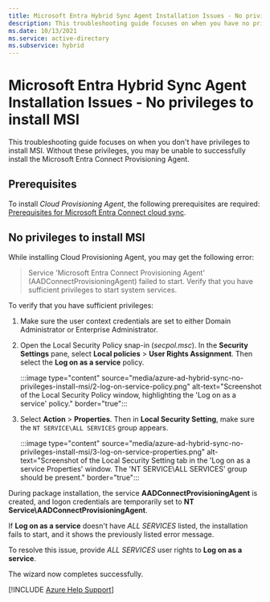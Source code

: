 ```yaml
---
title: Microsoft Entra Hybrid Sync Agent Installation Issues - No privileges to install MSI
description: This troubleshooting guide focuses on when you have no privileges to install MSI. It helps unblock you to install the Microsoft Entra Connect Provisioning Agent.
ms.date: 10/13/2021
ms.service: active-directory
ms.subservice: hybrid
---
```


# Microsoft Entra Hybrid Sync Agent Installation Issues - No privileges to install MSI

This troubleshooting guide focuses on when you don't have privileges to install MSI. Without these privileges, you may be unable to successfully install the Microsoft Entra Connect Provisioning Agent.

## Prerequisites

To install *Cloud Provisioning Agent*, the following prerequisites are required: [Prerequisites for Microsoft Entra Connect cloud sync](/azure/active-directory/cloud-sync/how-to-prerequisites).

## No privileges to install MSI

While installing Cloud Provisioning Agent, you may get the following error:

> Service 'Microsoft Entra Connect Provisioning Agent' (AADConnectProvisioningAgent) failed to start. Verify that you have sufficient privileges to start system services.

To verify that you have sufficient privileges:

1. Make sure the user context credentials are set to either Domain Administrator or Enterprise Administrator.

1. Open the Local Security Policy snap-in (*secpol.msc*). In the **Security Settings** pane, select **Local policies** > **User Rights Assignment**. Then select the **Log on as a service** policy.

   :::image type="content" source="media/azure-ad-hybrid-sync-no-privileges-install-msi/2-log-on-service-policy.png" alt-text="Screenshot of the Local Security Policy window, highlighting the 'Log on as a service' policy." border="true":::

1. Select **Action** > **Properties**. Then in **Local Security Setting**, make sure the `NT SERVICE\ALL SERVICES` group appears.

   :::image type="content" source="media/azure-ad-hybrid-sync-no-privileges-install-msi/3-log-on-service-properties.png" alt-text="Screenshot of the Local Security Setting tab in the 'Log on as a service Properties' window. The 'NT SERVICE\ALL SERVICES' group should be present." border="true":::

During package installation, the service **AADConnectProvisioningAgent** is created, and logon credentials are temporarily set to **NT Service\AADConnectProvisioningAgent**.

If **Log on as a service** doesn't have *ALL SERVICES* listed, the installation fails to start, and it shows the previously listed error message.

To resolve this issue, provide *ALL SERVICES* user rights to **Log on as a service**.

The wizard now completes successfully.

[!INCLUDE [Azure Help Support](../../includes/azure-help-support.md)]
